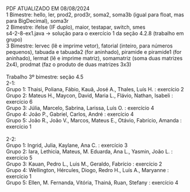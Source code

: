 PDF ATUALIZADO EM 08/08/2024<br>
1 Bimestre: hello, ler, prod2, prod3r, soma2, soma3b (igual para float, mas para BigDecimal), soma3r <br>
2 Bimestre: ifelse (IF duplo), maior, testapar, switch, smes <br>
s4-2-8-ex1.java -> solução para o exercício 1 da seção 4.2.8 (trabalho em grupo)<br>
3 Bimestre: lervec (lê e imprime vetor), fatorial (inteiro, para números pequenos), tabuada e tabuada2 (for aninhado), piramide e piramide1 (for aninhado), lermat (lê e imprime matriz), somamatriz (soma duas matrizes 2x4), prodmat (faz o produto de duas matrizes 3x3)<br><br>
Trabalho 3º bimestre: seção 4.5<br>
2-1:<br>
Grupo 1: Thaisi, Poliana, Fábio, Kauã, José A., Thales, Luís H. : exercício 2<br>
Grupo 2: Mateus H., Maycon, David, Maria L., Flávio, Nathan, Isabeli : exercício 6<br>
Grupo 3: Júlia, Marcelo, Sabrina, Larissa, Luís O. : exercício 4<br>
Grupo 4: João P., Gabriel, Carlos, André : exercício 4<br>
Grupo 5: João R., João V., Marcos, Mateus E., Otávio, Fabrício, Amanda : exercício 1<br>
<br>
2-2:<br>
Grupo 1: Ingrid, Julia, Kaylane, Ana C. : exercício 3<br>
Grupo 2: Iara, Lethicia, Mateus, M. Eduarda, Ana L., Yasmin, João L. : exercício 5<br>
Grupo 3: Kauan, Pedro L., Luis M., Geraldo, Fabrício : exercício 2<br>
Grupo 4: Wellington, Hércules, Diogo, Redro H., Luís A., Maryanne : exercício 1<br>
Grupo 5: Ellen, M. Fernanda, Vitória, Thainá, Ruan, Stefany : exercício 4<br>


